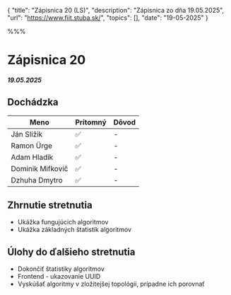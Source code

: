 { 
  "title": "Zápisnica 20 (LS)", 
  "description": "Zápisnica zo dňa 19.05.2025", 
  "url": "https://www.fiit.stuba.sk/", 
  "topics": [],
  "date": "19-05-2025"
} 

%%%

# Zápisnica 20
##### 19.05.2025

## Dochádzka
| Meno     |    Prítomný   |  Dôvod |
|----------|-------------|-------|
| Ján Sližik | ✅ | - |
| Ramon Ürge | ✅ | - |
| Adam Hladík | ✅ | - |
| Dominik Mifkovič | ✅ | - |
| Dzhuha Dmytro  | ✅ | - |

## Zhrnutie stretnutia
- Ukážka fungujúcich algoritmov
- Ukážka základných štatistík algoritmov

## Úlohy do ďalšieho stretnutia
- Dokončiť štatistiky algoritmov
- Frontend - ukazovanie UUID
- Vyskúšať algoritmy v zložitejšej topológii, prípadne ich porovnať